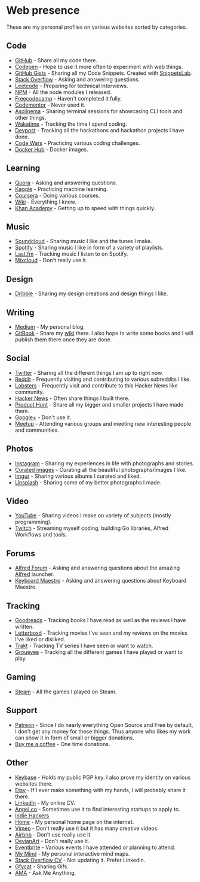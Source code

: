 # Web presence
These are my personal profiles on various websites sorted by categories.

## Code
- [GitHub](https://github.com/nikitavoloboev) - Share all my code there.
- [Codepen](https://codepen.io/nikitavoloboev/) - Hope to use it more often to experiment with web things.
- [GitHub Gists](https://gist.github.com/nikitavoloboev) - Sharing all my Code Snippets. Created with [SnippetsLab](../macOS/apps/snippetslab.md).
- [Stack Overflow](https://stackoverflow.com/users/3067664/nikita-voloboev?tab=profile) - Asking and answering questions.
- [Leetcode](https://leetcode.com/nikitavoloboev/) - Preparing for technical interviews.
- [NPM](https://www.npmjs.com/~nikitavoloboev) - All the node modules I released.
- [Freecodecamp](https://www.freecodecamp.com/nikitavoloboev) - Haven't completed it fully.
- [Codementor](https://www.codementor.io/nikitavoloboev) - Never used it.
- [Asciinema](https://asciinema.org/~nikivi) - Sharing terminal sessions for showcasing CLI tools and other things.
- [Wakatime](https://wakatime.com/@nikivi) - Tracking the time I spend coding.
- [Devpost](https://devpost.com/NikitaVoloboev) - Tracking all the hackathons and hackathon projects I have done.
- [Code Wars](https://www.codewars.com/users/nikitavoloboev) - Practicing various coding challenges.
- [Docker Hub](https://hub.docker.com/u/nikivi/) - Docker images.

## Learning
- [Quora](https://www.quora.com/profile/Nikita-Voloboev) - Asking and answering questions.
- [Kaggle](https://www.kaggle.com/nikitavoloboev) - Practicing machine learning.
- [Coursera](https://www.coursera.org/user/i/7d650aebf46b82dcd83832d8358301c6) - Doing various courses.
- [Wiki](https://wiki.nikitavoloboev.xyz) - Everything I know.
- [Khan Academy](https://www.khanacademy.org/profile/nikivi) - Getting up to speed with things quickly.

## Music
- [Soundcloud](https://soundcloud.com/nikitavoloboev) - Sharing music I like and the tunes I make.
- [Spotify](https://open.spotify.com/user/nikitavoloboev) - Sharing music I like in form of a variety of playlists.
- [Last.fm](https://www.last.fm/user/playfullyExist) - Tracking music I listen to on Spotify.
- [Mixcloud](https://www.mixcloud.com/nikitavoloboev/) - Don't really use it.

## Design
- [Dribble](https://dribbble.com/nikitavoloboev) - Sharing my design creations and design things I like.

## Writing
- [Medium](https://medium.com/@NikitaVoloboev) - My personal blog.
- [GitBook](https://www.gitbook.com/@nikitavoloboev) - Share my [wiki](https://wiki.nikitavoloboev.xyz) there. I also hope to write some books and I will publish them there once they are done.

## Social
- [Twitter](https://twitter.com/nikitavoloboev) - Sharing all the different things I am up to right now.
- [Reddit](https://www.reddit.com/user/nikivi/) - Frequently visiting and contributing to various subreddits I like.
- [Lobsters](https://lobste.rs/u/nikivi) - Frequently visit and contribute to this Hacker News like community.
- [Hacker News](https://news.ycombinator.com/user?id=nikivi) - Often share things I built there.
- [Product Hunt](https://www.producthunt.com/@nikitavoloboev) - Share all my bigger and smaller projects I have made there.
- [Google+](https://plus.google.com/u/0/+NikitaVoloboev) - Don't use it.
- [Meetup](https://www.meetup.com/members/185347053/) - Attending various groups and meeting new interesting people and communities.

## Photos
- [Instagram](https://www.instagram.com/nikitavoloboev/) - Sharing my experiences in life with photographs and stories.
- [Curated images](https://www.instagram.com/niikivi) - Curating all the beautiful photographs/images I like.
- [Imgur](http://nikivii.imgur.com/) - Sharing various albums I curated and liked.
- [Unsplash](https://unsplash.com/@nikitavoloboev/collections) - Sharing some of my better photographs I made.

## Video
- [YouTube](https://www.youtube.com/channel/UCEKqrUfr_FMKIO9XSJS4vDw) - Sharing videos I make on variety of subjects (mostly programming).
- [Twitch](https://www.twitch.tv/niikivi) - Streaming myself coding, building Go libraries, Alfred Workflows and tools.

## Forums
- [Alfred Forum](https://www.alfredforum.com/profile/10242-nikivi/) - Asking and answering questions about the amazing [Alfred](https://www.alfredapp.com/) launcher.
- [Keyboard Maestro](https://forum.keyboardmaestro.com/u/nikivi/activity) - Asking and answering questions about Keyboard Maestro.

## Tracking
- [Goodreads](https://www.goodreads.com/user/show/15768482-nikita-voloboev) - Tracking books I have read as well as the reviews I have written.
- [Letterboxd](https://letterboxd.com/NikitaVoloboev/) - Tracking movies I've seen and my reviews on the movies I've liked or disliked.
- [Trakt](https://trakt.tv/users/nikitavoloboev) - Tracking TV series I have seen or want to watch.
- [Grouevee](https://www.grouvee.com/user/nikivi/) - Tracking all the different games I have played or want to play.

## Gaming
- [Steam](https://steamcommunity.com/id/nikivi) - All the games I played on Steam.

## Support
- [Patreon](https://patreon.com/nikitavoloboev) - Since I do nearly everything Open Source and Free by default, I don't get any money for these things. Thus anyone who likes my work can show it in form of small or bigger donations.
- [Buy me a coffee](https://www.buymeacoffee.com/nikitavoloboev) - One time donations.

## Other
- [Keybase](https://keybase.io/nikitavoloboev) - Holds my public PGP key. I also prove my identity on various websites there.
- [Etsy](https://www.etsy.com/people/nikitavoloboev) - If I ever make something with my hands, I will probably share it there.
- [Linkedin](https://www.linkedin.com/in/nikitavoloboev) - My online CV.
- [Angel.co](https://angel.co/nikitavoloboev) - Sometimes use it to find interesting startups to apply to.
- [Indie Hackers](https://www.indiehackers.com/user/nikivi)
- [Home](https://nikitavoloboev.xyz) - My personal home page on the internet.
- [Vimeo](https://vimeo.com/user18010447) - Don't really use it but it has many creative videos.
- [Airbnb](https://www.airbnb.com/users/show/48269245) - Don't use really use it.
- [DevianArt](https://nikivi.deviantart.com/) - Don't really use it.
- [Eventbrite](https://www.eventbrite.com/u/146147331884/#) - Various events I have attended or planning to attend.
- [My Mind](https://my.mindnode.com/iLmnWSNcvYYUMHxtwZkjKh6gJMNyZpzgLXjupniC#237.7,357.1,5) - My personal interactive mind maps.
- [Stack Overflow CV](https://stackoverflow.com/cv/nikitavoloboev) - Not updating it. Prefer Linkedin.
- [Gfycat](https://gfycat.com/@nikivi) - Sharing Gifs.
- [AMA](https://github.com/nikitavoloboev/ama) - Ask Me Anything.